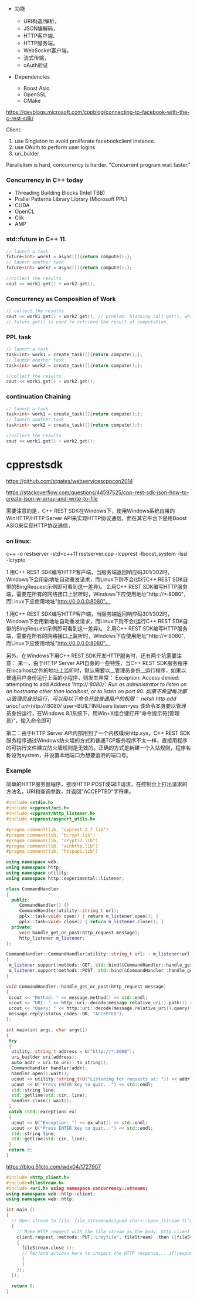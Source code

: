 
* 功能
  * URI构造/解析，
  * JSON编解码，
  * HTTP客户端、
  * HTTP服务端，
  * WebSocket客户端，
  * 流式传输，
  * oAuth验证

* Dependencies
  * Boost Asio
  * OpenSSL
  * CMake

https://devblogs.microsoft.com/cppblog/connecting-to-facebook-with-the-c-rest-sdk/

Client:
1. use Singleton to avoid proliferate facebookclient instance.
2. use OAuth to perform user logins
3. uri_bulder 

Parallelism is hard, concurrency is harder.
"Concurrent program wait faster."

### Concurrency in C++ today
* Threading Building Blocks (Intel TBB)
* Prallel Patterns Library Library (Microsoft PPL)
* CUDA
* OpenCL
* Clik
* AMP


### std::future in C++ 11.
``` cpp
// launch a task
future<int> work1 = async([]{return compute();};
// launch another task
future<int> work2 = async([]{return compute();};

//collect the results
cout << work1.get() + work2.get();
```
### Concurrency as Composition of Work
``` cpp
// collect the results
cout << work1.get() + work2.get(); // problem: blocking call get(), which hold a thread
// future.get() is used to retrieve the result of computation.

```
### PPL task<T>

``` cpp
// launch a task
task<int> work1 = create_task([]{return compute();};
// launch another task
task<int> work2 = create_task([]{return compute();};

//collect the results
cout << work1.get() + work2.get(); 
``` 
### continuation Chaining
``` cpp
// launch a task
task<int> work1 = create_task([]{return compute();};
// launch another task
task<int> work2 = create_task([]{return compute();};

//collect the results
cout << work1.get() + work2.get();
```

# cpprestsdk 
https://github.com/stgates/webservicescppcon2014

https://stackoverflow.com/questions/44597525/cpp-rest-sdk-json-how-to-create-json-w-array-and-write-to-file

需要注意的是，C++ REST SDK在Windows下，使用Windows系统自带的WinHTTP/HTTP Server API来实现HTTP协议通信，而在其它平台下是用Boost ASIO来实现HTTP协议通信，

### on linux: 
c++ -o restserver -std=c++11 restserver.cpp -lcpprest -lboost_system -lssl -lcrypto

1.用C++ REST SDK编写HTTP客户端，当服务端返回响应码301/302时，Windows下会用新地址自动重发请求，而Linux下则不会(运行C++ REST SDK自带的BingRequest示例即可看到这一差异)。
2.用C++ REST SDK编写HTTP服务端，需要在所有的网络接口上监听时，Windows下应使用地址"http://*:8080"，而Linux下应使用地址"http://0.0.0.0:8080"。

1.用C++ REST SDK编写HTTP客户端，当服务端返回响应码301/302时，Windows下会用新地址自动重发请求，而Linux下则不会(运行C++ REST SDK自带的BingRequest示例即可看到这一差异)。
2.用C++ REST SDK编写HTTP服务端，需要在所有的网络接口上监听时，Windows下应使用地址"http://*:8080"，而Linux下应使用地址"http://0.0.0.0:8080"。

另外，在Windows下用C++ REST SDK开发HTTP服务时，还有两个坑需要注意：
第一，由于HTTP Server API自身的一些特性，当C++ REST SDK服务程序在localhost之外的地址上监听时，默认需要以__管理员身份__运行程序，如果以普通用户身份运行上面的小程序，则发生异常：
Exception: Access denied: attempting to add Address 'http://*:8080/'. Run as administrator to listen on an hostname other than localhost, or to listen on port 80.
如果不希望每次都以管理员身份运行，可以用以下命令开放普通用户的权限：
netsh http add urlacl url=http://*:8080/ user=BUILTIN\Users listen=yes
该命令本身要以管理员身份运行，在Windows 8.1系统下，用Win+X组合键打开“命令提示符(管理员)”，输入命令即可

第二：由于HTTP Server API内部用到了一个内核模块http.sys，C++ REST SDK服务程序通过Windows防火墙的方式和普通TCP服务程序不太一样，直接用程序的可执行文件建立防火墙规则是无效的。正确的方式是新建一个入站规则，程序名称设为system，并设置本地端口为想要监听的端口号。


### Example 
简单的HTTP服务器程序，接收HTTP POST或GET请求，在控制台上打出请求的方法名，URI和查询参数，并返回"ACCEPTED"字符串。
``` cpp
#include <stdio.h>
#include <cpprest/uri.h>
#include <cpprest/http_listener.h>
#include <cpprest/asyncrt_utils.h>

#pragma comment(lib, "cpprest_2_7.lib")
#pragma comment(lib, "bcrypt.lib")
#pragma comment(lib, "crypt32.lib")
#pragma comment(lib, "winhttp.lib")
#pragma comment(lib, "httpapi.lib")

using namespace web;
using namespace http;
using namespace utility;
using namespace http::experimental::listener;

class CommandHandler
{
  public:
     CommandHandler() {}
     CommandHandler(utility::string_t url);
     pplx::task<void> open() { return m_listener.open(); }
     pplx::task<void> close() { return m_listener.close(); }
  private:
     void handle_get_or_post(http_request message);
     http_listener m_listener;
};

CommandHandler::CommandHandler(utility::string_t url) : m_listener(url)
{
 m_listener.support(methods::GET, std::bind(&CommandHandler::handle_get_or_post, this, std::placeholders::_1));
 m_listener.support(methods::POST, std::bind(&CommandHandler::handle_get_or_post, this, std::placeholders::_1));
}

void CommandHandler::handle_get_or_post(http_request message)
{
 ucout << "Method: " << message.method() << std::endl;
 ucout << "URI: " << http::uri::decode(message.relative_uri().path()) << std::endl;
 ucout << "Query: " << http::uri::decode(message.relative_uri().query()) << std::endl << std::endl;
 message.reply(status_codes::OK, "ACCEPTED");
};

int main(int argc, char argv[])
{
 try
 {
  utility::string_t address = U("http://*:8080");
  uri_builder uri(address);
  auto addr = uri.to_uri().to_string();
  CommandHandler handler(addr);
  handler.open().wait();
  ucout << utility::string_t(U("Listening for requests at: ")) << addr << std::endl;
  ucout << U("Press ENTER key to quit...") << std::endl;
  std::string line;
  std::getline(std::cin, line);
  handler.close().wait();
 }
 catch (std::exception& ex)
 {
  ucout << U("Exception: ") << ex.what() << std::endl;
  ucout << U("Press ENTER key to quit...") << std::endl;
  std::string line;
  std::getline(std::cin, line);
 }
 return 0;
}
```
https://blog.51cto.com/wdx04/1727907

``` cpp 
#include <http_client.h> 
#include<filestream.h> 
#include <uri.h> using namespace concurrency::streams; 
using namespace web::http::client; 
using namespace web::http; 

int main () 
{ 
  // Open stream to file. file_stream<unsigned char>::open_istream (L"myfile.txt") .then ([](basic_istream<unsigned char> fileStream) 
  { 
    // Make HTTP request with the file stream as the body. http_client client (L"http://www.myhttpserver.com"); 
    client.request (methods::PUT, L"myfile", fileStream) .then ([fileStream](http_response response) 
    { 
      fileStream.close (); 
      // Perform actions here to inspect the HTTP response... if(response.status_code () == status_codes::OK) 
      { 
      } 
    }); 
  }); 

  return 0; 
}
```

```cpp 

```
